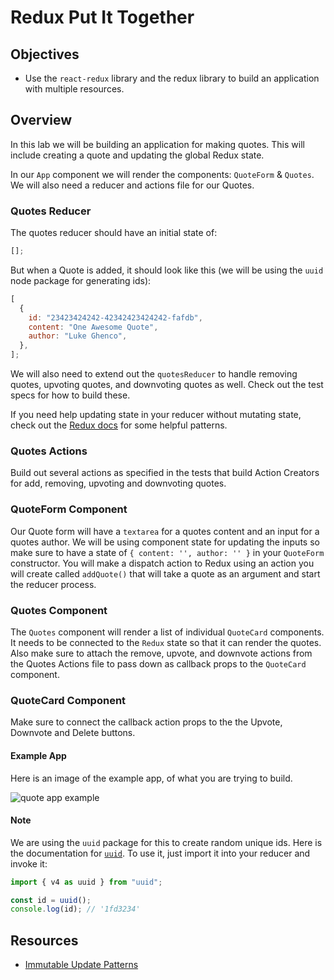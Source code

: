 # Redux Put It Together

## Objectives

- Use the `react-redux` library and the redux library to build an application
  with multiple resources.

## Overview

In this lab we will be building an application for making quotes. This will
include creating a quote and updating the global Redux state.

In our `App` component we will render the components: `QuoteForm` & `Quotes`. We
will also need a reducer and actions file for our Quotes.

### Quotes Reducer

The quotes reducer should have an initial state of:

```javascript
[];
```

But when a Quote is added, it should look like this (we will be using the `uuid`
node package for generating ids):

```javascript
[
  {
    id: "23423424242-42342423424242-fafdb",
    content: "One Awesome Quote",
    author: "Luke Ghenco",
  },
];
```

We will also need to extend out the `quotesReducer` to handle removing quotes,
upvoting quotes, and downvoting quotes as well. Check out the test specs for how
to build these.

If you need help updating state in your reducer without mutating state, check
out the [Redux docs][redux immutable updates] for some helpful patterns.

### Quotes Actions

Build out several actions as specified in the tests that build Action Creators
for add, removing, upvoting and downvoting quotes.

### QuoteForm Component

Our Quote form will have a `textarea` for a quotes content and an input for a
quotes author. We will be using component state for updating the inputs so make
sure to have a state of `{ content: '', author: '' }` in your `QuoteForm`
constructor. You will make a dispatch action to Redux using an action you will
create called `addQuote()` that will take a quote as an argument and start the
reducer process.

### Quotes Component

The `Quotes` component will render a list of individual `QuoteCard` components.
It needs to be connected to the `Redux` state so that it can render the quotes.
Also make sure to attach the remove, upvote, and downvote actions from the
Quotes Actions file to pass down as callback props to the `QuoteCard` component.

### QuoteCard Component

Make sure to connect the callback action props to the the Upvote, Downvote and
Delete buttons.

#### Example App

Here is an image of the example app, of what you are trying to build.

![quote app example](https://s3-us-west-2.amazonaws.com/curriculum-content/web-development/react/quote-app-image.png)

#### Note

We are using the `uuid` package for this to create random unique ids. Here
is the documentation for [`uuid`](https://github.com/uuidjs/uuid). To
use it, just import it into your reducer and invoke it:

```javascript
import { v4 as uuid } from "uuid";

const id = uuid();
console.log(id); // '1fd3234'
```

## Resources

- [Immutable Update Patterns][redux immutable updates]

[redux immutable updates]: https://redux.js.org/recipes/structuring-reducers/immutable-update-patterns

